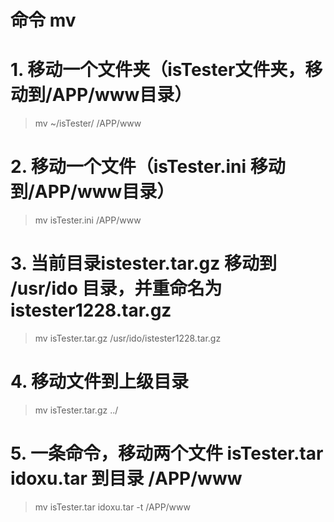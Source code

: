 # 命令 mv


# 1. 移动一个文件夹（isTester文件夹，移动到/APP/www目录）

>mv ~/isTester/ /APP/www


# 2. 移动一个文件（isTester.ini  移动到/APP/www目录）

>mv isTester.ini  /APP/www


# 3. 当前目录istester.tar.gz 移动到 /usr/ido 目录，并重命名为istester1228.tar.gz

>mv isTester.tar.gz /usr/ido/istester1228.tar.gz


# 4. 移动文件到上级目录

>mv isTester.tar.gz ../


# 5. 一条命令，移动两个文件 isTester.tar idoxu.tar 到目录 /APP/www

>mv isTester.tar idoxu.tar  -t /APP/www


